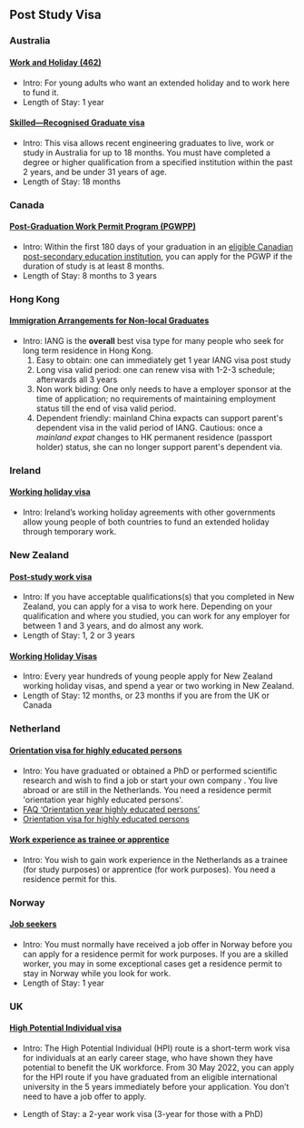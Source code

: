 ## Post Study Visa

### Australia

#### [Work and Holiday (462)](https://immi.homeaffairs.gov.au/visas/getting-a-visa/visa-listing/work-holiday-462)

- Intro: For young adults who want an extended holiday and to work here to fund it.
- Length of Stay: 1 year

#### [Skilled—Recognised Graduate visa](https://immi.homeaffairs.gov.au/visas/getting-a-visa/visa-listing/skilled-recognition-graduate-476)

- Intro: This visa  allows recent engineering graduates to live, work or study in Australia for up to 18 months. You must have completed a degree or higher qualification from a specified institution within the past 2 years, and be under 31 years of age.
- Length of Stay: 18 months

### Canada

#### [Post-Graduation Work Permit Program (PGWPP)](https://www.canada.ca/en/immigration-refugees-citizenship/corporate/publications-manuals/operational-bulletins-manuals/temporary-residents/study-permits/post-graduation-work-permit-program.html)

- Intro: Within the first 180 days of your graduation in an [eligible Canadian post-secondary education institution](https://www.canada.ca/en/immigration-refugees-citizenship/corporate/publications-manuals/operational-bulletins-manuals/temporary-residents/study-permits/post-graduation-work-permit-program/institutions.html), you can apply for the PGWP if the duration of study is at least 8 months.
- Length of Stay: 8 months to 3 years

### Hong Kong

#### [Immigration Arrangements for Non-local Graduates](https://www.immd.gov.hk/eng/services/visas/IANG.html)

- Intro: IANG is the **overall** best visa type for many people who seek for long term residence in Hong Kong.
    1. Easy to obtain: one can immediately get 1 year IANG visa post study
    2. Long visa valid period: one can renew visa with 1-2-3 schedule; afterwards all 3 years
    3. Non work biding: One only needs to have a employer sponsor at the time of application; no requirements of maintaining employment status till the end of visa valid period.
    4. Dependent friendly: mainland China expacts can support parent's dependent visa in the valid period of IANG. Cautious: once a *mainland expat* changes to HK permanent residence (passport holder) status, she can no longer support parent's dependent via.

### Ireland

#### [Working holiday visa](https://www.dfa.ie/travel/visas/working-holiday-visas/)

- Intro: Ireland’s working holiday agreements with other governments allow young people of both countries to fund an extended holiday through temporary work.

### New Zealand

#### [Post-study work visa](https://www.immigration.govt.nz/new-zealand-visas/apply-for-a-visa/about-visa/post-study-work-visa) 

- Intro: If you have acceptable qualifications(s) that you completed in New Zealand, you can apply for a visa to work here. Depending on your qualification and where you studied, you can work for any employer for between 1 and 3 years, and do almost any work.
- Length of Stay: 1, 2 or 3 years

#### [Working Holiday Visas](https://www.immigration.govt.nz/new-zealand-visas/options/work/thinking-about-coming-to-new-zealand-to-work/working-holiday-visa) 

- Intro: Every year hundreds of young people apply for New Zealand working holiday visas, and spend a year or two working in New Zealand.
- Length of Stay: 12 months, or 23 months if you are from the UK or Canada

### Netherland

#### [Orientation visa for highly educated persons](https://ind.nl/en/work/working_in_the_Netherlands/Pages/Looking-for-a-job-after-study-promotion-or-research.aspx) 

- Intro: You have graduated or obtained a PhD or performed scientific research and wish to find a job or start your own company . You live abroad or are still in the Netherlands. You need a residence permit 'orientation year highly educated persons'.
- [FAQ ‘Orientation year highly educated persons’](https://ind.nl/en/documents/faq_orientation_year_highly_educated_persons.pdf)
- [Orientation visa for highly educated persons](https://business.gov.nl/coming-to-the-netherlands/permits-and-visa/orientation-visa-for-highly-educated-persons/)

#### [Work experience as trainee or apprentice](https://ind.nl/en/work/working_in_the_Netherlands/Pages/Work-experience-as-trainee-or-apprentice.aspx)

- Intro: You wish to gain work experience in the Netherlands as a trainee (for study purposes) or apprentice (for work purposes). You need a residence permit for this.

### Norway

#### [Job seekers](https://www.udi.no/en/want-to-apply/work-immigration/job-seekers)

- Intro: You must normally have received a job offer in Norway before you can apply for a residence permit for work purposes. If you are a skilled worker, you may in some exceptional cases get a residence permit to stay in Norway while you look for work.
- Length of Stay: 1 year

### UK

#### [High Potential Individual visa](https://www.gov.uk/government/publications/high-potential-individual-visa-global-universities-list)

- Intro: The High Potential Individual (HPI) route is a short-term work visa for individuals at an early career stage, who have shown they have potential to benefit the UK workforce. From 30 May 2022, you can apply for the HPI route if you have graduated from an eligible international university in the 5 years immediately before your application. You don’t need to have a job offer to apply.

- Length of Stay: a 2-year work visa (3-year for those with a PhD)
